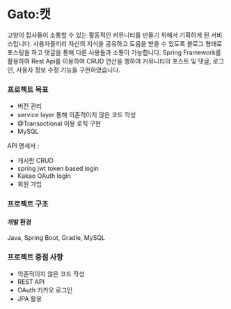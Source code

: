 # Gato:캣 
고양이 집사들이 소통할 수 있는 활동적인 커뮤니티를 만들기 위해서 기획하게 된 서비스입니다. 
사용자들끼리 자신의 지식을 공유하고 도움을 받을 수 있도록 블로그 형태로 포스팅을 하고 댓글을 통해 다른 사용들과 소통이 가능합니다. 
Spring Framework를 활용하여 Rest Api를 이용하여 CRUD 연산을 행하여 커뮤니티의 포스트 및 댓글, 로그인, 사용자 정보 수정 기능을 구현하였습니다.

###  프로젝트 목표 
- 버전 관리 
- service layer 통해 의존적이지 않은 코드 작성 
- @Transactional 이용 로직 구현 
- MySQL

API 명세서 : 
 - 게시판 CRUD
 - spring jwt token based login
 - Kakao OAuth login 
 - 회원 가입 

### 프로젝트 구조 

#### 개발 환경 
Java, Spring Boot, Gradle, MySQL

### 프로젝트 중점 사항 
- 의존적이지 않은 코드 작성 
- REST API 
- OAuth 키카오 로그인 
- JPA 활용 
